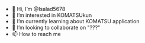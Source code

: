 - 👋 Hi, I’m @Isalad5678
- 👀 I’m interested in KOMATSUkun
- 🌱 I’m currently learning about KOMATSU application
- 💞️ I’m looking to collaborate on "???"
- 📫 How to reach me

<!---
Isalad5678/Isalad5678 is a ✨ special ✨ repository because its `README.md` (this file) appears on your GitHub profile.
You can click the Preview link to take a look at your changes.
--->
